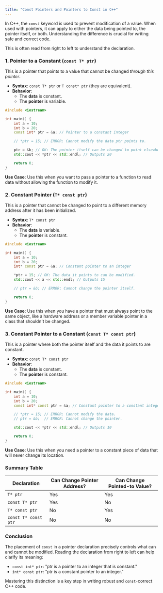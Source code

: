 ```yaml
---
title: "Const Pointers and Pointers to Const in C++"
---
```


In C++, the `const` keyword is used to prevent modification of a value. When used with pointers, it can apply to either the data being pointed to, the pointer itself, or both. Understanding the difference is crucial for writing safe and correct code.

This is often read from right to left to understand the declaration.

### 1. Pointer to a Constant (`const T* ptr`)

This is a pointer that points to a value that cannot be changed *through this pointer*.

-   **Syntax**: `const T* ptr` or `T const* ptr` (they are equivalent).
-   **Behavior**:
    -   The **data** is constant.
    -   The **pointer** is variable.

```cpp
#include <iostream>

int main() {
    int a = 10;
    int b = 20;
    const int* ptr = &a; // Pointer to a constant integer

    // *ptr = 15; // ERROR: Cannot modify the data ptr points to.

    ptr = &b; // OK: The pointer itself can be changed to point elsewhere.
    std::cout << *ptr << std::endl; // Outputs 20

    return 0;
}
```

**Use Case**: Use this when you want to pass a pointer to a function to read data without allowing the function to modify it.

### 2. Constant Pointer (`T* const ptr`)

This is a pointer that cannot be changed to point to a different memory address after it has been initialized.

-   **Syntax**: `T* const ptr`
-   **Behavior**:
    -   The **data** is variable.
    -   The **pointer** is constant.

```cpp
#include <iostream>

int main() {
    int a = 10;
    int b = 20;
    int* const ptr = &a; // Constant pointer to an integer

    *ptr = 15; // OK: The data it points to can be modified.
    std::cout << a << std::endl; // Outputs 15

    // ptr = &b; // ERROR: Cannot change the pointer itself.

    return 0;
}
```

**Use Case**: Use this when you have a pointer that must always point to the same object, like a hardware address or a member variable pointer in a class that shouldn't be changed.

### 3. Constant Pointer to a Constant (`const T* const ptr`)

This is a pointer where both the pointer itself and the data it points to are constant.

-   **Syntax**: `const T* const ptr`
-   **Behavior**:
    -   The **data** is constant.
    -   The **pointer** is constant.

```cpp
#include <iostream>

int main() {
    int a = 10;
    int b = 20;
    const int* const ptr = &a; // Constant pointer to a constant integer

    // *ptr = 15; // ERROR: Cannot modify the data.
    // ptr = &b;  // ERROR: Cannot change the pointer.

    std::cout << *ptr << std::endl; // Outputs 10

    return 0;
}
```

**Use Case**: Use this when you need a pointer to a constant piece of data that will never change its location.

### Summary Table

| Declaration                      | Can Change Pointer Address? | Can Change Pointed-to Value? |
|----------------------------------|-----------------------------|------------------------------|
| `T* ptr`                         | Yes                         | Yes                          |
| `const T* ptr`                   | Yes                         | No                           |
| `T* const ptr`                   | No                          | Yes                          |
| `const T* const ptr`             | No                          | No                           |

### Conclusion

The placement of `const` in a pointer declaration precisely controls what can and cannot be modified. Reading the declaration from right to left can help clarify its meaning:

-   `const int* ptr`: "ptr is a pointer to an integer that is constant."
-   `int* const ptr`: "ptr is a constant pointer to an integer."

Mastering this distinction is a key step in writing robust and `const`-correct C++ code.

